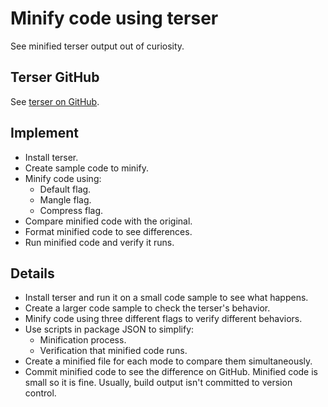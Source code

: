 # Minify code using terser

See minified terser output out of curiosity.

## Terser GitHub

See [terser on GitHub](https://github.com/terser/terser).

## Implement

- Install terser.
- Create sample code to minify.
- Minify code using:
  - Default flag.
  - Mangle flag.
  - Compress flag.
- Compare minified code with the original.
- Format minified code to see differences.
- Run minified code and verify it runs.

## Details

- Install terser and run it on a small code sample to see what happens.
- Create a larger code sample to check the terser's behavior.
- Minify code using three different flags to verify different behaviors.
- Use scripts in package JSON to simplify:
  - Minification process.
  - Verification that minified code runs.
- Create a minified file for each mode to compare them simultaneously.
- Commit minified code to see the difference on GitHub. Minified code is small so it is fine. Usually, build output isn't committed to version control.
